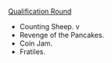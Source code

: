 [Qualification Round](https://code.google.com/codejam/contest/6254486/dashboard)
- Counting Sheep. v
- Revenge of the Pancakes.
- Coin Jam.
- Fratiles.
